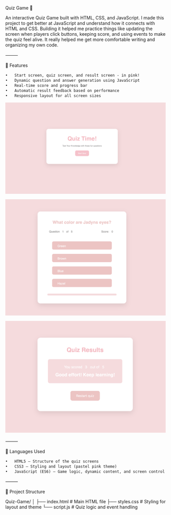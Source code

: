 Quiz Game 🎯

An interactive Quiz Game built with HTML, CSS, and JavaScript.
I made this project to get better at JavaScript and understand how it connects with HTML and CSS. Building it helped me practice things like updating the screen when players click buttons, keeping score, and using events to make the quiz feel alive. It really helped me get more comfortable writing and organizing my own code.


⸻

📘 Features

	•	Start screen, quiz screen, and result screen - in pink! 
	•	Dynamic question and answer generation using JavaScript
	•	Real-time score and progress bar
	•	Automatic result feedback based on performance
	•	Responsive layout for all screen sizes


![Screenshot](start-screen.png)

![Screenshot](quizz-screen.png)

![Screenshot](result-screen.png)

⸻

🧩 Languages Used

	•	HTML5 – Structure of the quiz screens
	•	CSS3 – Styling and layout (pastel pink theme)
	•	JavaScript (ES6) – Game logic, dynamic content, and screen control

⸻

📂 Project Structure

Quiz-Game/
│
├── index.html       # Main HTML file
├── styles.css       # Styling for layout and theme
└── script.js        # Quiz logic and event handling
